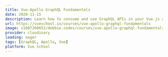 ```yaml
---
title: Vue-Apollo GraphQL Fundamentals
date: 2020-11-15
description: Learn how to consume and use GraphQL APIs in your Vue.js apps with Vue-Apollo.
url: https://vueschool.io/courses/vue-apollo-graphql-fundamentals
image: v1607260652/debbie.codes/courses/vue-apollo-graphql-fundamentals_vnfw0h
provider: cloudinary
loading: eager
tags: [GraphQL, Apollo, Vue]
platform: Vue School
---
```

